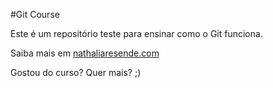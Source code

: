 #Git Course	

Este é um repositório teste para ensinar como o Git funciona.

Saiba mais em [nathaliaresende.com](http://nathaliaresende.com)

Gostou do curso? Quer mais? ;)
